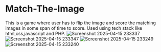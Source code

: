 # Match-The-Image
This is a game where user has to flip the image and score the matching images in some span of time to score. Used using tech stack like html,css,javascript and PHP.
![Screenshot 2025-04-15 233337](https://github.com/user-attachments/assets/b72c04c3-90d7-4e68-8f3a-64be0e89214e)
![Screenshot 2025-04-15 233347](https://github.com/user-attachments/assets/abb93c6a-93e3-4d57-b8d7-72a636ba1d37)
![Screenshot 2025-04-15 233249](https://github.com/user-attachments/assets/6effae55-dbfc-4da0-8bb2-cb5f80437898)
![Screenshot 2025-04-15 233240](https://github.com/user-attachments/assets/0be9f6ab-0c11-4b11-a912-f78f35d66340)

